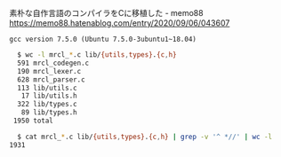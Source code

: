 素朴な自作言語のコンパイラをCに移植した - memo88  
https://memo88.hatenablog.com/entry/2020/09/06/043607

```
gcc version 7.5.0 (Ubuntu 7.5.0-3ubuntu1~18.04) 
```

```sh
  $ wc -l mrcl_*.c lib/{utils,types}.{c,h}
  591 mrcl_codegen.c
  190 mrcl_lexer.c
  628 mrcl_parser.c
  113 lib/utils.c
   17 lib/utils.h
  322 lib/types.c
   89 lib/types.h
 1950 total

  $ cat mrcl_*.c lib/{utils,types}.{c,h} | grep -v '^ *//' | wc -l
1931
```

